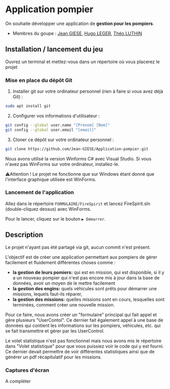 # Application pompier

On souhaite développer une application de **gestion pour les pompiers**.

- Membres du goupe : [Jean GIESE](https://git.unistra.fr/jgiese), [Hugo LEGER](https://git.unistra.fr/legerh), [Théo LUTHIN](https://git.unistra.fr/tluthin)

## Installation / lancement du jeu

Ouvrez un terminal et mettez-vous dans un répertoire où vous placerez le projet

### Mise en place du dépôt Git

1. Installer git sur votre ordinateur personnel (rien à faire si vous avez déjà Git) :
```sh
sudo apt install git
```

2. Configurer vos informations d'utilisateur :
```sh
git config --global user.name "[Prenom] [Nom]"
git config --global user.email "[email]"
```

3. Cloner ce dépôt sur votre ordinateur personnel :
```sh
git clone https://github.com/Jean-GIESE/Application-pompier.git
```
Nous avons utilisé la version Winforms C# avec Visual Studio. Si vous n'avez pas WinForms sur votre ordinateur, installez-le. 

⚠️Attention​ ! Le projet ne fonctionne que sur Windows étant donné que l'interface graphique utilisée est WinForms.

### Lancement de l'application

Allez dans le répertoire `FORMULAIRE/FireSpirit` et lancez FireSpirit.sln (double-cliquez dessus) avec WinForms.

Pour le lancer, cliquez sur le bouton `▶️​ Démarrer`.

## Description

Le projet n'ayant pas été partagé via git, aucun commit n'est présent.

L'objectif est de créer une application permettant aux pompiers de gérer facilement et fluidement différentes choses comme :
- **la gestion de leurs pomiers:** qui est en mission, qui est disponible, si il y a un nouveau pompier qui n'est pas encore mis à jour dans la base de données, avoir un moyen de le mettre facilement
- **la gestion des engins:** quels véhicules sont prêts pour démarrer une missions, lequels faut-ils réparer,
- **la gestion des missions:** quelles missions sont en cours, lesquelles sont terminées, comment créer une nouvelle mission.

Pour ce faire, nous avons créer un "formulaire" principal qui fait appel et gère plusieurs "UserContol".
Ce dernier fait également appel à une base de données qui contient les informations sur les pompiers, véhicules, etc. qui se fait transmettre et gérer par les UserControl.

Le volet statistique n'est pas fonctionnel mais nous avons mis le répertoire dans "Volet statistique" pour que vous puissiez voir le code qui y est fourni. 
Ce dernier devait permettre de voir différentes statistiques ainsi que de générer un pdf récapitulatif pour les missions.

### Captures d'écran

A compléter
